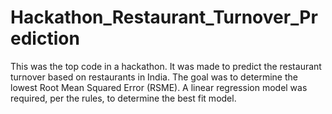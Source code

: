 # Hackathon_Restaurant_Turnover_Prediction
This was the top code in a hackathon. It was made to predict the restaurant turnover based on restaurants in India. The goal was to determine the lowest Root Mean Squared Error (RSME). A linear regression model was required, per the rules, to determine the best fit model.
